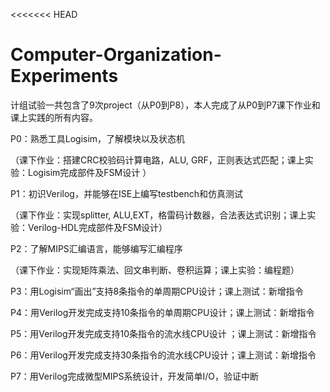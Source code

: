 <<<<<<< HEAD
# Computer-Organization-Experiments

计组试验一共包含了9次project（从P0到P8），本人完成了从P0到P7课下作业和课上实践的所有内容。

P0：熟悉工具Logisim，了解模块以及状态机

（课下作业：搭建CRC校验码计算电路，ALU, GRF，正则表达式匹配；课上实验：Logisim完成部件及FSM设计 ）

P1：初识Verilog，并能够在ISE上编写testbench和仿真测试

（课下作业：实现splitter, ALU,EXT，格雷码计数器，合法表达式识别；课上实验：Verilog-HDL完成部件及FSM设计）

P2：了解MIPS汇编语言，能够编写汇编程序

（课下作业：实现矩阵乘法、回文串判断、卷积运算；课上实验：编程题）

P3：用Logisim“画出”支持8条指令的单周期CPU设计；课上测试：新增指令

P4：用Verilog开发完成支持10条指令的单周期CPU设计；课上测试：新增指令

P5：用Verilog开发完成支持10条指令的流水线CPU设计 ；课上测试：新增指令

P6：用Verilog开发完成支持30条指令的流水线CPU设计；课上测试：新增指令

P7：用Verilog完成微型MIPS系统设计，开发简单I/O，验证中断
